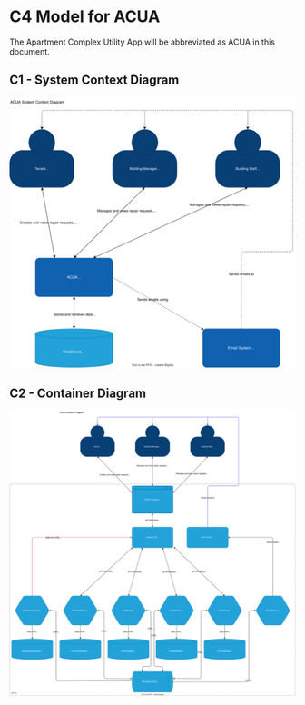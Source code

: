 # C4 Model for ACUA

The Apartment Complex Utility App will be abbreviated as ACUA in this document.

## C1 - System Context Diagram

![System Context Diagram](./media/c1-context.svg)

## C2 - Container Diagram

![Container Diagram](./media/c2-container.svg)
